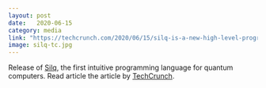 ```yaml
---
layout: post
date:   2020-06-15
category: media
link: "https://techcrunch.com/2020/06/15/silq-is-a-new-high-level-programming-language-for-quantum-computers/"
image: silq-tc.jpg
---
```



Release of [Silq](https://silq.ethz.ch/), the first intuitive programming language for quantum computers. Read article the article by [TechCrunch](https://techcrunch.com/2020/06/15/silq-is-a-new-high-level-programming-language-for-quantum-computers/).
